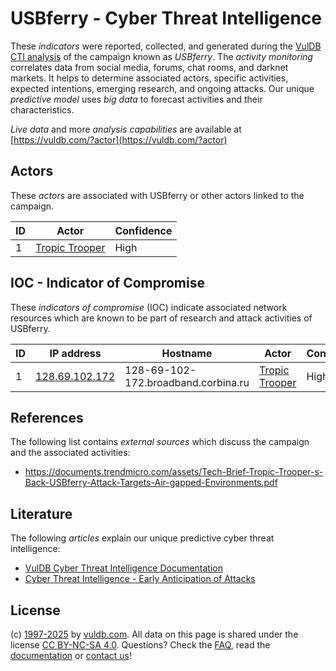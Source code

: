 # USBferry - Cyber Threat Intelligence

These _indicators_ were reported, collected, and generated during the [VulDB CTI analysis](https://vuldb.com/?kb.cti) of the campaign known as _USBferry_. The _activity monitoring_ correlates data from social media, forums, chat rooms, and darknet markets. It helps to determine associated actors, specific activities, expected intentions, emerging research, and ongoing attacks. Our unique _predictive model_ uses _big data_ to forecast activities and their characteristics.

_Live data_ and more _analysis capabilities_ are available at [https://vuldb.com/?actor](https://vuldb.com/?actor)

## Actors

These _actors_ are associated with USBferry or other actors linked to the campaign.

ID | Actor | Confidence
-- | ----- | ----------
1 | [Tropic Trooper](https://vuldb.com/?actor.tropic_trooper) | High

## IOC - Indicator of Compromise

These _indicators of compromise_ (IOC) indicate associated network resources which are known to be part of research and attack activities of USBferry.

ID | IP address | Hostname | Actor | Confidence
-- | ---------- | -------- | ----- | ----------
1 | [128.69.102.172](https://vuldb.com/?ip.128.69.102.172) | 128-69-102-172.broadband.corbina.ru | [Tropic Trooper](https://vuldb.com/?actor.tropic_trooper) | High

## References

The following list contains _external sources_ which discuss the campaign and the associated activities:

* https://documents.trendmicro.com/assets/Tech-Brief-Tropic-Trooper-s-Back-USBferry-Attack-Targets-Air-gapped-Environments.pdf

## Literature

The following _articles_ explain our unique predictive cyber threat intelligence:

* [VulDB Cyber Threat Intelligence Documentation](https://vuldb.com/?kb.cti)
* [Cyber Threat Intelligence - Early Anticipation of Attacks](https://www.scip.ch/en/?labs.20201022)

## License

(c) [1997-2025](https://vuldb.com/?kb.changelog) by [vuldb.com](https://vuldb.com/?kb.about). All data on this page is shared under the license [CC BY-NC-SA 4.0](https://creativecommons.org/licenses/by-nc-sa/4.0/). Questions? Check the [FAQ](https://vuldb.com/?kb.faq), read the [documentation](https://vuldb.com/?kb) or [contact us](https://vuldb.com/?contact)!
